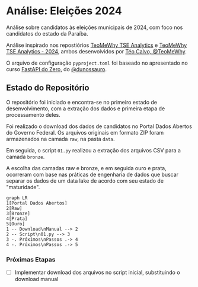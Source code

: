 # Análise: Eleições 2024

Análise sobre candidatos às eleições municipais de 2024, com foco nos candidatos do estado da Paraíba.

Análise inspirado nos repostiórios [TeoMeWhy TSE Analytics](https://github.com/TeoMeWhy/tse-analytics) e [TeoMeWhy TSE Analytics - 2024](https://github.com/TeoMeWhy/tse-analytics-2024), ambos desenvolvidos por [Téo Calvo, @TeoMeWhy](https://github.com/TeoMeWhy).

O arquivo de configuração `pyproject.toml` foi baseado no apresentado no curso [FastAPI do Zero](https://fastapidozero.dunossauro.com/), do [@dunossauro](https://github.com/dunossauro).

## Estado do Repositório

O repositório foi iniciado e encontra-se no primeiro estado de desenvolvimento, com a extração dos dados e primeira etapa de processamento deles.

Foi realizado o download dos dados de candidatos no Portal Dados Abertos do Governo Federal. Os arquivos originais em formato ZIP foram armazenados na camada `raw`, na pasta `data`.

Em seguida, o script `01.py` realizou a extração dos arquivos CSV para a camada `bronze`.

A escolha das camadas raw e bronze, e em seguida ouro e prata, ocorreram com base nas práticas de engenharia de dados que buscar separar os dados de um data lake de acordo com seu estado de "maturidade".

```mermaid
graph LR
1[Portal Dados Abertos]
2[Raw]
3[Bronze]
4[Prata]
5[Ouro]
1 -- Download\nManual --> 2
2 -- Script\n01.py --> 3
3 -. Próximos\nPassos .-> 4
4 -. Próximos\nPassos .-> 5
```

### Próximas Etapas

- [ ] Implementar download dos arquivos no script inicial, substituindo o download manual
